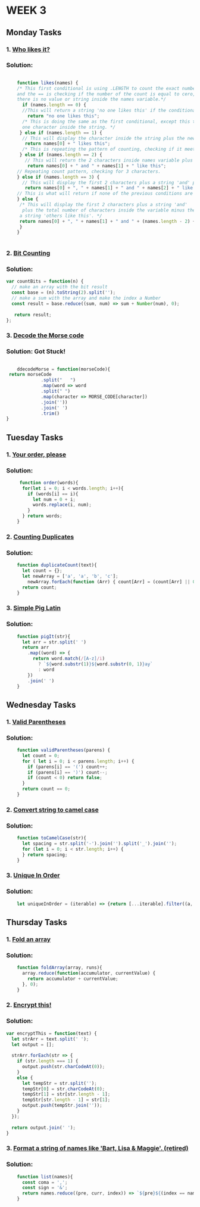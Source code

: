 # WEEK 3

## Monday Tasks

### 1. [Who likes it?](https://www.codewars.com/kata/5266876b8f4bf2da9b000362)

### Solution:

```javascript

    function likes(names) {
    /* This first conditional is using .LENGTH to count the exact number of characters,
    and the == is checking if the number of the count is equal to cero, meaning
    there is no value or string inside the names variable.*/
      if (names.length == 0) {
      //This will return a string 'no one likes this' if the conditional is met.
        return "no one likes this";
      /* This is doing the same as the first conditional, except this time is counting if there is at least
      one character inside the string. */
     } else if (names.length == 1) {
      // This will display the character inside the string plus the new string 'likes this'.
       return names[0] + " likes this";
      /* This is repeating the pattern of counting, checking if it meets the two characters count. */
     } else if (names.length == 2) {
       // This will return the 2 characters inside names variable plus the string 'like this'.
        return names[0] + " and " + names[1] + " like this";
    // Repeating count pattern, checking for 3 characters.
    } else if (names.length == 3) {
      // This will display the first 2 characters plus a string 'and' plus a string 'like this'.
       return names[0] + ", " + names[1] + " and " + names[2] + " like this";
    // This is what will return if none of the previous conditions are met before.
    } else {
     /* This will display the first 2 characters plus a string 'and'
      plus the total number of characters inside the variable minus the first two plus
     a string 'others like this'. */
     return names[0] + ", " + names[1] + " and " + (names.length - 2) + " others like this";
     }
    }
    
```

### 2. [Bit Counting](https://www.codewars.com/kata/526571aae218b8ee490006f4)

### Solution:
``` Javascript
var countBits = function(n) {
  // make an array with the bit result
  const base = (n).toString(2).split('');
  // make a sum with the array and make the index a Number
  const result = base.reduce((sum, num) => sum + Number(num), 0);
   
   return result;
};
```
### 3. [Decode the Morse code](https://www.codewars.com/kata/54b724efac3d5402db00065e)

### Solution: Got Stuck!
```javascript

    ddecodeMorse = function(morseCode){
 return morseCode
             .split("   ")
             .map(word => word
             .split(" ")
             .map(character => MORSE_CODE[character])
             .join(''))
             .join(' ')
             .trim()
}
```

## Tuesday Tasks

### 1. [Your order, please](https://www.codewars.com/kata/55c45be3b2079eccff00010f)

### Solution:
```javascript
     function order(words){
      for(let i = 0; i < words.length; i++){
        if (words[i] == i){
          let num = 0 + i;
          words.replace(i, num);
        }
      } return words;
    }
```
### 2. [Counting Duplicates](https://www.codewars.com/kata/54bf1c2cd5b56cc47f0007a1)

### Solution:
```javascript
    function duplicateCount(text){
      let count = {};
      let newArray = ['a', 'a', 'b', 'c'];
        newArray.forEach(function (Arr) { count[Arr] = (count[Arr] || 0) + 1; });
      return count;
    }
```
### 3. [Simple Pig Latin](https://www.codewars.com/kata/520b9d2ad5c005041100000f)

### Solution:
```javascript
    function pigIt(str){  
      let arr = str.split(' ')
      return arr
        .map((word) => {
          return word.match(/[A-z]/i)
            ? `${word.substr(1)}${word.substr(0, 1)}ay`
            : word
        })
        .join(' ')
    }
```
## Wednesday Tasks

### 1. [Valid Parentheses](https://www.codewars.com/kata/52774a314c2333f0a7000688)

### Solution:
```javascript
    function validParentheses(parens) {
      let count = 0;
      for ( let i = 0; i < parens.length; i++) {
        if (parens[i] == '(') count++;
        if (parens[i] == ')') count--;
        if (count < 0) return false;
      }
      return count == 0;
    }
```

### 2. [Convert string to camel case](https://www.codewars.com/kata/517abf86da9663f1d2000003)

### Solution:
```javascript
    function toCamelCase(str){
      let spacing = str.split('-').join('').split('_').join('');
      for (let i = 0; i < str.length; i++) {
      } return spacing;
    }
```
### 3. [Unique In Order](https://www.codewars.com/kata/54e6533c92449cc251001667)

### Solution:
```javascript
    let uniqueInOrder = (iterable) => {return [...iterable].filter((a, i) => a !== iterable[i-1])};
```
## Thursday Tasks

### 1. [Fold an array](https://www.codewars.com/kata/57ea70aa5500adfe8a000110)

### Solution:
```javascript
    function foldArray(array, runs){
      array.reduce(function(accumulator, currentValue) {
        return accumulator + currentValue;
      }, 0);
    }
```
### 2. [Encrypt this!](https://www.codewars.com/kata/5848565e273af816fb000449)

### Solution:
``` Javascript
var encryptThis = function(text) {
  let strArr = text.split(' ');
  let output = [];
  
  strArr.forEach(str => {
    if (str.length === 1) {
      output.push(str.charCodeAt(0));
    } 
    else {
      let tempStr = str.split('');
      tempStr[0] = str.charCodeAt(0);
      tempStr[1] = str[str.length - 1];
      tempStr[str.length - 1] = str[1];
      output.push(tempStr.join(''));
    }
  });
  
  return output.join(' ');
}
```

### 3. [Format a string of names like 'Bart, Lisa & Maggie'. (retired)](https://www.codewars.com/kata/53368a47e38700bd8300030d)

### Solution:
```javascript
    function list(names){
      const coma = ',';
      const sign = '&';
      return names.reduce((pre, curr, index)) => `${pre}${(index == names.lentgh-1 ? sign : comma)}${curr.name}`, '').slide(2).trim();
    }
```
